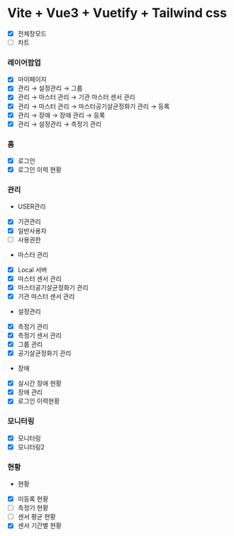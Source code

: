 # Vite + Vue3 + Vuetify + Tailwind css

- [x] 전체창모드
- [ ] 차트

### 레이어팝업
- [x] 마이페이지
- [x] 관리 → 설정관리 → 그룹
- [x] 관리 → 마스터 관리 → 기관 마스터 센서 관리
- [x] 관리 → 마스터 관리 → 마스터공기살균정화기 관리 → 등록
- [x] 관리 → 장애 → 장애 관리 → 등록
- [x] 관리 → 설정관리 → 측정기 관리

### 홈
- [x] 로그인
- [x] 로그인 이력 현황
### 관리
- USER관리
- [x] 기관관리
- [x] 일반사용자
- [ ] 사용권한
- 마스터 관리
- [x] Local 서버
- [x] 마스터 센서 관리
- [x] 마스터공기살균정화기 관리
- [x] 기관 마스터 센서 관리
- 설정관리
- [x] 측정기 관리
- [x] 측정기 센서 관리
- [x] 그룹 관리
- [x] 공기살균정화기 관리
- 장애
- [x] 실시간 장애 현황
- [x] 장애 관리
- [x] 로그인 이력현황
### 모니터링
- [x] 모니터링
- [x] 모니터링2
### 현황
- 현황
- [x] 미등록 현황
- [ ] 측정기 현황
- [ ] 센서 평균 현황
- [x] 센서 기간별 현황